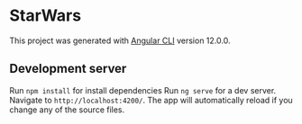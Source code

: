 # StarWars

This project was generated with [Angular CLI](https://github.com/angular/angular-cli) version 12.0.0.

## Development server
Run `npm install` for install dependencies
Run `ng serve` for a dev server. Navigate to `http://localhost:4200/`. The app will automatically reload if you change any of the source files.
